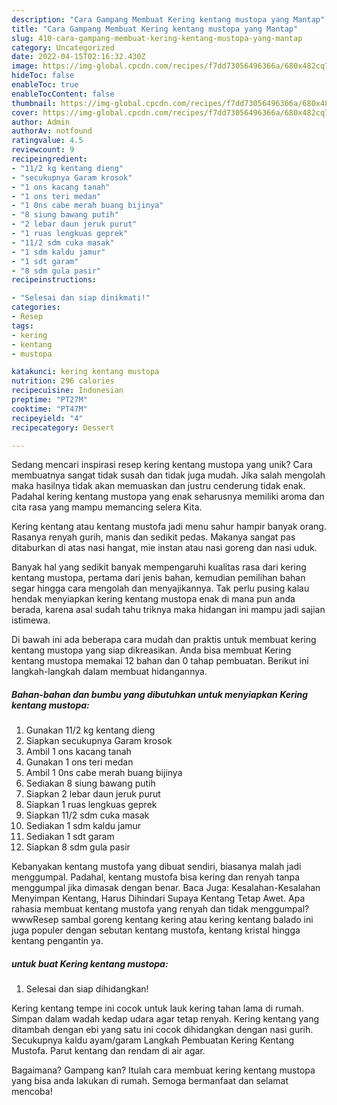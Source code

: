```yaml
---
description: "Cara Gampang Membuat Kering kentang mustopa yang Mantap"
title: "Cara Gampang Membuat Kering kentang mustopa yang Mantap"
slug: 410-cara-gampang-membuat-kering-kentang-mustopa-yang-mantap
category: Uncategorized
date: 2022-04-15T02:16:32.430Z
image: https://img-global.cpcdn.com/recipes/f7dd73056496366a/680x482cq70/kering-kentang-mustopa-foto-resep-utama.jpg
hideToc: false
enableToc: true
enableTocContent: false
thumbnail: https://img-global.cpcdn.com/recipes/f7dd73056496366a/680x482cq70/kering-kentang-mustopa-foto-resep-utama.jpg
cover: https://img-global.cpcdn.com/recipes/f7dd73056496366a/680x482cq70/kering-kentang-mustopa-foto-resep-utama.jpg
author: Admin
authorAv: notfound
ratingvalue: 4.5
reviewcount: 9
recipeingredient:
- "11/2 kg kentang dieng"
- "secukupnya Garam krosok"
- "1 ons kacang tanah"
- "1 ons teri medan"
- "1 0ns cabe merah buang bijinya"
- "8 siung bawang putih"
- "2 lebar daun jeruk purut"
- "1 ruas lengkuas geprek"
- "11/2 sdm cuka masak"
- "1 sdm kaldu jamur"
- "1 sdt garam"
- "8 sdm gula pasir"
recipeinstructions:

- "Selesai dan siap dinikmati!"
categories:
- Resep
tags:
- kering
- kentang
- mustopa

katakunci: kering kentang mustopa 
nutrition: 296 calories
recipecuisine: Indonesian
preptime: "PT27M"
cooktime: "PT47M"
recipeyield: "4"
recipecategory: Dessert

---
```





Sedang mencari inspirasi resep kering kentang mustopa yang unik? Cara membuatnya sangat tidak susah dan tidak juga mudah. Jika salah mengolah maka hasilnya tidak akan memuaskan dan justru cenderung tidak enak. Padahal kering kentang mustopa yang enak seharusnya memiliki aroma dan cita rasa yang mampu memancing selera Kita.





Kering kentang atau kentang mustofa jadi menu sahur hampir banyak orang. Rasanya renyah gurih, manis dan sedikit pedas. Makanya sangat pas ditaburkan di atas nasi hangat, mie instan atau nasi goreng dan nasi uduk.

Banyak hal yang sedikit banyak mempengaruhi kualitas rasa dari kering kentang mustopa, pertama dari jenis bahan, kemudian pemilihan bahan segar hingga cara mengolah dan menyajikannya. Tak perlu pusing kalau hendak menyiapkan kering kentang mustopa enak di mana pun anda berada, karena asal sudah tahu triknya maka hidangan ini mampu jadi sajian istimewa.






Di bawah ini ada beberapa cara mudah dan praktis untuk membuat kering kentang mustopa yang siap dikreasikan. Anda bisa membuat Kering kentang mustopa memakai 12 bahan dan 0 tahap pembuatan. Berikut ini langkah-langkah dalam membuat hidangannya.

<!--inarticleads1-->

##### Bahan-bahan dan bumbu yang dibutuhkan untuk menyiapkan Kering kentang mustopa:

1. Gunakan 11/2 kg kentang dieng
1. Siapkan secukupnya Garam krosok
1. Ambil 1 ons kacang tanah
1. Gunakan 1 ons teri medan
1. Ambil 1 0ns cabe merah buang bijinya
1. Sediakan 8 siung bawang putih
1. Siapkan 2 lebar daun jeruk purut
1. Siapkan 1 ruas lengkuas geprek
1. Siapkan 11/2 sdm cuka masak
1. Sediakan 1 sdm kaldu jamur
1. Sediakan 1 sdt garam
1. Siapkan 8 sdm gula pasir


Kebanyakan kentang mustofa yang dibuat sendiri, biasanya malah jadi menggumpal. Padahal, kentang mustofa bisa kering dan renyah tanpa menggumpal jika dimasak dengan benar. Baca Juga: Kesalahan-Kesalahan Menyimpan Kentang, Harus Dihindari Supaya Kentang Tetap Awet. Apa rahasia membuat kentang mustofa yang renyah dan tidak menggumpal? wwwResep sambal goreng kentang kering atau kering kentang balado ini juga populer dengan sebutan kentang mustofa, kentang kristal hingga kentang pengantin ya. 

<!--inarticleads2-->

#####  untuk buat Kering kentang mustopa:


1. Selesai dan siap dihidangkan!

Kering kentang tempe ini cocok untuk lauk kering tahan lama di rumah. Simpan dalam wadah kedap udara agar tetap renyah. Kering kentang yang ditambah dengan ebi yang satu ini cocok dihidangkan dengan nasi gurih. Secukupnya kaldu ayam/garam Langkah Pembuatan Kering Kentang Mustofa. Parut kentang dan rendam di air agar. 

Bagaimana? Gampang kan? Itulah cara membuat kering kentang mustopa yang bisa anda lakukan di rumah. Semoga bermanfaat dan selamat mencoba!
